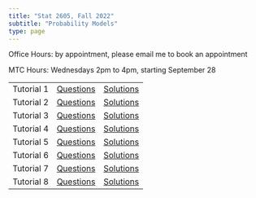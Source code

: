 ```yaml
---
title: "Stat 2605, Fall 2022"
subtitle: "Probability Models"
type: page
---
```


Office Hours: by appointment, please email me to book an appointment

MTC Hours: Wednesdays 2pm to 4pm, starting September 28

|             |                                          |                                            |
|-------------|------------------------------------------|--------------------------------------------|
| Tutorial 1  | [Questions](./Tutorial-1-Questions.pdf)  | [Solutions](./Tutorial-1-Solutions.pdf)    |
| Tutorial 2  | [Questions](./Tutorial-2-Questions.pdf)  | [Solutions](./Tutorial-2-Solutions.pdf)    |
| Tutorial 3  | [Questions](./Tutorial-3-Questions.pdf)  | [Solutions](./Tutorial-3-Solutions.pdf)    |
| Tutorial 4  | [Questions](./Tutorial-4-Questions.pdf)  | [Solutions](./Tutorial-4-Solutions.pdf)    |
| Tutorial 5  | [Questions](./Tutorial-5-Questions.pdf)  | [Solutions](./Tutorial-5-Solutions.pdf)    |
| Tutorial 6  | [Questions](./Tutorial-6-Questions.pdf)  | [Solutions](./Tutorial-6-Solutions.pdf)    |
| Tutorial 7  | [Questions](./Tutorial-7-Questions.pdf)  | [Solutions](./Tutorial-7-Solutions.pdf)    |
| Tutorial 8  | [Questions](./Tutorial-8-Questions.pdf)  | [Solutions](./Tutorial-8-Solutions.pdf)    |
